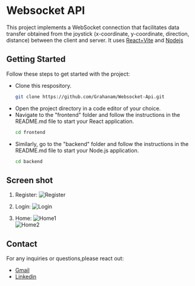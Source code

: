 # Websocket API

This project implements a WebSocket connection that facilitates data transfer obtained from the joystick (x-coordinate, y-coordinate, direction, distance) between the client and server.
It uses [React+Vite](https://vitejs.dev/guide/) and [Nodejs](https://nodejs.org/en/docs/guides/getting-started-guide)

## Getting Started

Follow these steps to get started with the project:

- Clone this respository.
   ```bash
   git clone https://github.com/Grahanam/Websocket-Api.git
   ```
- Open the project directory in a code editor of your choice.
- Navigate to the "frontend" folder and follow the instructions in the README.md file to start your React application.
  ```bash
  cd frontend
  ```
- Similarly, go to the "backend" folder and follow the instructions in the README.md file to start your Node.js application.
  ```bash
  cd backend
  ```

## Screen shot

1. Register:
![Register](https://github.com/Grahanam/chat_app_frontend/assets/68738881/968d6c40-b5ab-45dd-8c68-05961fb402ed)

2. Login:
![Login](https://github.com/Grahanam/chat_app_frontend/assets/68738881/f3d43f26-6329-4ec6-8f70-4d16ba12d5c9)

3. Home:
![Home1](https://github.com/Grahanam/chat_app_frontend/assets/68738881/eb980f00-d533-4240-954b-7dde916e50b7)  
![Home2](https://github.com/Grahanam/chat_app_frontend/assets/68738881/e52307f5-1903-4f89-86d2-8fe99f6fc084) 

## Contact 

For any inquiries or questions,please react out: 
- [Gmail](mailto:lunasuthar5221@gmail.com)
- [Linkedin](https://www.linkedin.com/in/lunaramsuthar/)